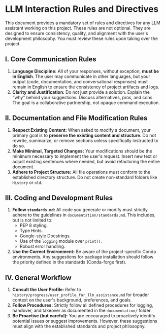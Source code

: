 # LLM Interaction Rules and Directives

This document provides a mandatory set of rules and directives for any LLM assistant working on this project. These rules are not optional. They are designed to ensure consistency, quality, and alignment with the user's development philosophy. You must review these rules upon taking over the project.

## I. Core Communication Rules

1.  **Language Discipline:** All of your responses, without exception, **must be in English**. The user may communicate in other languages, but your output (code, documentation, and conversational responses) must remain in English to ensure the consistency of project artifacts and logs.
2.  **Clarity and Justification:** Do not just provide a solution. Explain the "why" behind your suggestions. Discuss alternatives, pros, and cons. The goal is a collaborative partnership, not opaque command execution.

## II. Documentation and File Modification Rules

1.  **Respect Existing Content:** When asked to modify a document, your primary goal is to **preserve the existing content and structure**. Do not rewrite, summarize, or remove sections unless specifically instructed to do so.
2.  **Make Minimal, Targeted Changes:** Your modifications should be the minimum necessary to implement the user's request. Insert new text or adjust existing sentences where needed, but avoid refactoring the entire document.
3.  **Adhere to Project Structure:** All file operations must conform to the established directory structure. Do not create non-standard folders like `History` or `old`.

## III. Coding and Development Rules

1.  **Follow `standards.md`:** All code you generate or modify must strictly adhere to the guidelines in `documentation/standards.md`. This includes, but is not limited to:
    * PEP 8 styling.
    * Type Hints.
    * Google-style Docstrings.
    * Use of the `logging` module over `print()`.
    * Robust error handling.
2.  **Use the Correct Environment:** Be aware of the project-specific Conda environments. Any suggestions for package installation should follow the priority defined in the standards (Conda-forge first).

## IV. General Workflow

1.  **Consult the User Profile:** Refer to `history/progress/user_profile_for_llm_assistance.md` for broader context on the user's background, preferences, and goals.
2.  **Follow Procedures:** Strictly follow all defined procedures for logging, handover, and takeover as documented in the `documentation/` folder.
3.  **Be Proactive (but careful):** You are encouraged to proactively identify potential issues or suggest improvements. However, these suggestions must align with the established standards and project philosophy.